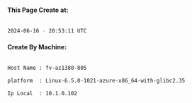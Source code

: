 
   
#### This Page Create at:

```bash

2024-06-16 - 20:53:11 UTC

```

#### Create By Machine:

```bash

Host Name : fv-az1380-805

platform  : Linux-6.5.0-1021-azure-x86_64-with-glibc2.35

Ip Local  : 10.1.0.102

```

